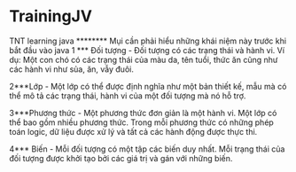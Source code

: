 # TrainingJV
TNT learning java
******** Mụi cần phải hiểu những khái niệm này trước khi bắt đầu vào java 
1 *** Đối tượng - 
Đối tượng có các trạng thái và hành vi.
Ví dụ: Một con chó có các trạng thái của màu da, tên tuổi, thức ăn cũng như các hành vi như sủa, ăn, vẫy đuôi.

 2***Lớp - 
 Một lớp có thể được định nghĩa như một bản thiết kế, mẫu mà có thể mô tả các trạng thái, hành vi của một đối tượng mà nó hỗ trợ.

3***Phương thức - Một phương thức đơn giản là một hành vi. Một lớp có thể bao gồm nhiều phương thức. Trong mỗi phương thức có những phép toán logic, dữ liệu được xử lý và tất cả các hành động được thực thi.

4***
Biến - Mỗi đối tượng có một tập các biến duy nhất. Mỗi trạng thái của đối tượng được khởi tạo bởi các giá trị và gán với những biến.

